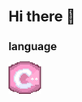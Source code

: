 # Hi there 👋

<!--
**rinderukun/rinderukun** is a ✨ _special_ ✨ repository because its `README.md` (this file) appears on your GitHub profile.

Here are some ideas to get you started:

- 🔭 I’m currently working on ...
- 🌱 I’m currently learning ...
- 👯 I’m looking to collaborate on ...
- 🤔 I’m looking for help with ...
- 💬 Ask me about ...
- 📫 How to reach me: ...
- 😄 Pronouns: ...
- ⚡ Fun fact: ...
-->
## language
![cpp](https://github.com/rinderukun/rinderukun/blob/866a7c68337e38e7b609078f92b6f27b02dc67c9/cpp.gif)
